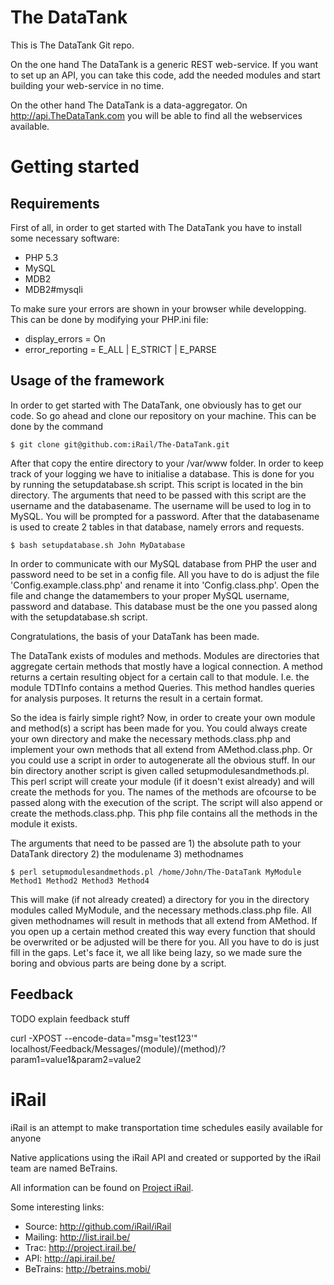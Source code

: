 # The DataTank #

This is The DataTank Git repo.

On the one hand The DataTank is a generic REST web-service. If you want to set up an API, you can take this code, add the needed modules and start building your web-service in no time.

On the other hand The DataTank is a data-aggregator. On http://api.TheDataTank.com you will be able to find all the webservices available.

# Getting started #

## Requirements ##
First of all, in order to get started with The DataTank you have to install some necessary software:

* PHP 5.3
* MySQL
* MDB2
* MDB2#mysqli

To make sure your errors are shown in your browser while developping. This can be done by modifying your PHP.ini file:

* display_errors = On	
* error_reporting = E_ALL | E_STRICT | E_PARSE

## Usage of the framework ##

In order to get started with The DataTank, one obviously has to get our code.
So go ahead and clone our repository on your machine. This can be done by the command
      	
	$ git clone git@github.com:iRail/The-DataTank.git	

After that copy the entire directory to your /var/www folder.
In order to keep track of your logging we have to initialise a database. This is done for you by running the setupdatabase.sh script. 
This script is located in the bin directory. The arguments that need to be passed with this script are the username and the databasename. 
The username will be used to log in to MySQL. You will be prompted for a password. After that the databasename is used to create 2 tables in that database, namely errors and requests.
	 
	$ bash setupdatabase.sh John MyDatabase

In order to communicate with our MySQL database from PHP the user and password need to be set in a config file. All you have to do is adjust the file 'Config.example.class.php' and rename it into 'Config.class.php'. Open the file and change the datamembers to your proper MySQL username, password and database. This database must be the one you passed along with the setupdatabase.sh script.

Congratulations, the basis of your DataTank has been made.

The DataTank exists of modules and methods. Modules are directories that aggregate certain methods that mostly have a logical connection. A method returns a certain resulting object for a certain call to that module. I.e. the module TDTInfo contains a method Queries. This method handles queries for analysis purposes. It returns the result in a certain format.

So the idea is fairly simple right? Now, in order to create your own module and method(s) a script has been made for you. You could always create your own directory and make the necessary methods.class.php and implement your own methods that all extend from AMethod.class.php. Or you could use a script in order to autogenerate all the obvious stuff. In our bin directory another script is given called setupmodulesandmethods.pl. This perl script will create your module (if it doesn't exist already) and will create the methods for you. The names of the methods are ofcourse to be passed along with the execution of the script. The script will also append or create the methods.class.php. This php file contains all the methods in the module it exists. 

The arguments that need to be passed are 1) the absolute path to your DataTank directory 2) the modulename 3) methodnames

	$ perl setupmodulesandmethods.pl /home/John/The-DataTank MyModule Method1 Method2 Method3 Method4

This will make (if not already created) a directory for you in the directory modules called MyModule, and the necessary methods.class.php file. All given methodnames will result in methods that all extend from AMethod. If you open up a certain method created this way every function that should be overwrited or be adjusted will be there for you. All you have to do is just fill in the gaps. Let's face it, we all like being lazy, so we made sure the boring and obvious parts are being done by a script.
		    
## Feedback ##
TODO explain feedback stuff

curl -XPOST --encode-data="msg='test123'" localhost/Feedback/Messages/(module)/(method)/?param1=value1&param2=value2 

# iRail #

iRail is an attempt to make transportation time schedules easily available for anyone

Native applications using the iRail API and created or supported by the iRail team are named BeTrains.

All information can be found on [Project iRail](http://project.irail.be/).

Some interesting links:

  * Source: <http://github.com/iRail/iRail>
  * Mailing: <http://list.irail.be/>
  * Trac: <http://project.irail.be/>
  * API: <http://api.irail.be/>
  * BeTrains: <http://betrains.mobi/>
